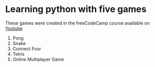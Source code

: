 # Learning python with five games

These games were created in the freeCodeCamp course available on [Youtube](https://www.youtube.com/watch?v=XGf2GcyHPhc&amp;t=1s)

1. Pong
2. Snake
3. Connect Four
4. Tetris
5. Online Multiplayer Game
